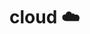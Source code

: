 # cloud ☁️ 
<img src="https://images.pexels.com/photos/53594/blue-clouds-day-fluffy-53594.jpeg?auto=compress&cs=tinysrgb&dpr=1&w=500" alt="">
